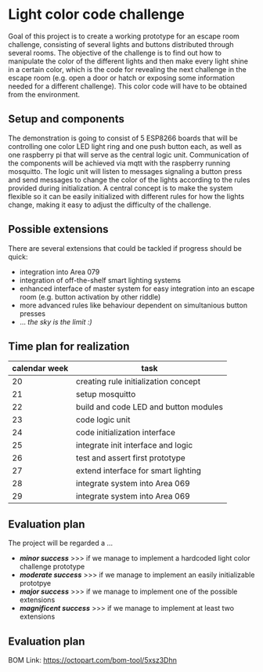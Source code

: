 Light color code challenge
==========================

Goal of this project is to create a working prototype for an escape room challenge, consisting of several lights and buttons distributed through several rooms.
The objective of the challenge is to find out how to manipulate the color of the different lights and then make every light shine in  a certain color,
which is the code for revealing the next challenge in the escape room (e.g. open a door or hatch or exposing some information needed for a different challenge).
This color code will have to be obtained from the environment.

Setup and components
--------------------

The demonstration is going to consist of 5 ESP8266 boards that will be controlling one color LED light ring and one push button each, as well as one raspberry pi that will serve as the central logic unit.
Communication of the components will be achieved via mqtt with the raspberry running mosquitto.
The logic unit will listen to messages signaling a button press and send messages to change the color of the lights according to the rules provided during initialization.
A central concept is to make the system flexible so it can be easily initialized with different rules for how the lights change, making it easy to adjust the difficulty of the challenge.

Possible extensions
-------------------

There are several extensions that could be tackled if progress should be quick:
 - integration into Area 079
 - integration of off-the-shelf smart lighting systems
 - enhanced interface of master system for easy integration into an escape room (e.g. button activation by other riddle)
 - more advanced rules like behaviour dependent on simultanious button presses
 - ... _the sky is the limit :)_

Time plan for realization
-------------------------

calendar week | task
--------------|------
20	| creating rule initialization concept
21	| setup mosquitto
22	| build and code LED and button modules
23	| code logic unit
24	| code initialization interface	
25	| integrate init interface and logic
26	| test and assert first prototype
27	| extend interface for smart lighting
28	| integrate system into Area 069
29	| integrate system into Area 069

Evaluation plan
---------------

The project will be regarded a ...
 - ___minor success___     		>>>  if we manage to implement a hardcoded light color challenge prototype
 - ___moderate success___  		>>>  if we manage to implement an easily initializable prototpye
 - ___major success___     		>>>  if we manage to implement one of the possible extensions
 - ___magnificent success___	>>>  if we manage to implement at least two extensions


Evaluation plan
---------------
BOM Link: https://octopart.com/bom-tool/5xsz3Dhn

